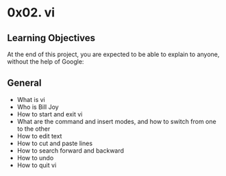 # 0x02. vi

## Learning Objectives
At the end of this project, you are expected to be able to explain to anyone, without the help of Google:

## General
- What is vi
- Who is Bill Joy
- How to start and exit vi
- What are the command and insert modes, and how to switch from one to the other
- How to edit text
- How to cut and paste lines
- How to search forward and backward
- How to undo
- How to quit vi
